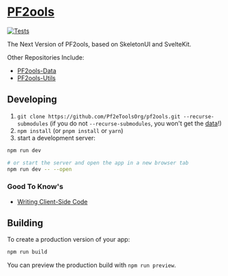 # [PF2ools](https://next.pf2oo.ls)

[![Tests](https://github.com/Pf2eToolsOrg/pf2ools/actions/workflows/test-web.yml/badge.svg)](https://github.com/Pf2eToolsOrg/pf2ools/actions/workflows/test-web.yml)

The Next Version of PF2ools, based on SkeletonUI and SvelteKit.

Other Repositories Include:

- [PF2ools-Data](https://github.com/Pf2eToolsOrg/pf2ools-data)
- [PF2ools-Utils](https://github.com/Pf2eToolsOrg/pf2ools-utils)

## Developing

1. `git clone https://github.com/Pf2eToolsOrg/pf2ools.git --recurse-submodules` (if you do not `--recurse-submodules`, you won't get the [data](https://github.com/Pf2eToolsOrg/pf2ools-data)!)
2. `npm install` (or `pnpm install` or `yarn`)
3. start a development server:

```bash
npm run dev

# or start the server and open the app in a new browser tab
npm run dev -- --open
```

### Good To Know's

- [Writing Client-Side Code](https://kit.svelte.dev/faq#how-do-i-use-a-client-side-only-library-that-depends-on-document-or-window)

## Building

To create a production version of your app:

```bash
npm run build
```

You can preview the production build with `npm run preview`.
